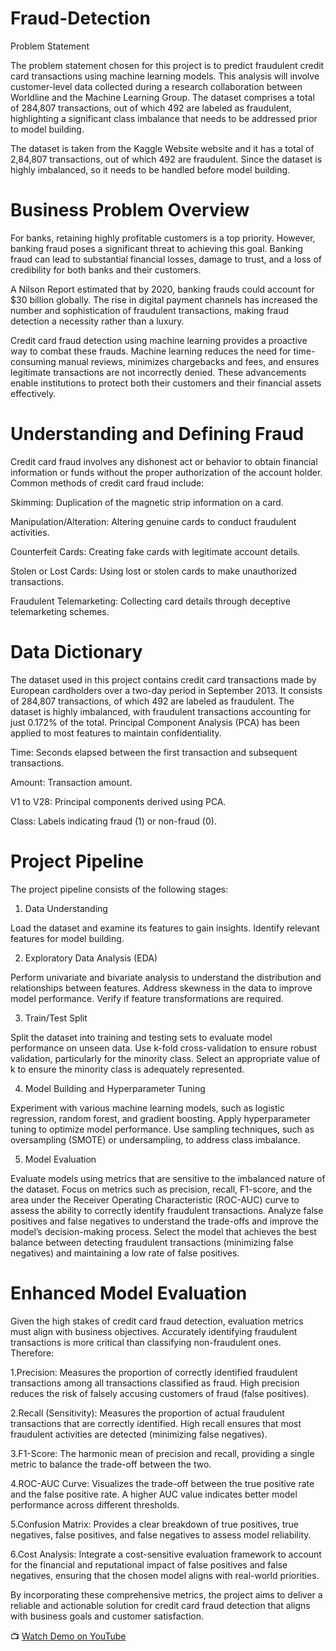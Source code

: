 # Fraud-Detection
Problem Statement

The problem statement chosen for this project is to predict fraudulent credit card transactions using machine learning models. This analysis will involve customer-level data collected during a research collaboration between Worldline and the Machine Learning Group. The dataset comprises a total of 284,807 transactions, out of which 492 are labeled as fraudulent, highlighting a significant class imbalance that needs to be addressed prior to model building.

The dataset is taken from the Kaggle Website website and it has a total of 2,84,807 transactions, out of which 492 are fraudulent. Since the dataset is highly imbalanced, so it needs to be handled before model building.

# Business Problem Overview

For banks, retaining highly profitable customers is a top priority. However, banking fraud poses a significant threat to achieving this goal. Banking fraud can lead to substantial financial losses, damage to trust, and a loss of credibility for both banks and their customers.

A Nilson Report estimated that by 2020, banking frauds could account for $30 billion globally. The rise in digital payment channels has increased the number and sophistication of fraudulent transactions, making fraud detection a necessity rather than a luxury.

Credit card fraud detection using machine learning provides a proactive way to combat these frauds. Machine learning reduces the need for time-consuming manual reviews, minimizes chargebacks and fees, and ensures legitimate transactions are not incorrectly denied. These advancements enable institutions to protect both their customers and their financial assets effectively.

# Understanding and Defining Fraud

Credit card fraud involves any dishonest act or behavior to obtain financial information or funds without the proper authorization of the account holder. Common methods of credit card fraud include:

Skimming: Duplication of the magnetic strip information on a card.

Manipulation/Alteration: Altering genuine cards to conduct fraudulent activities.

Counterfeit Cards: Creating fake cards with legitimate account details.

Stolen or Lost Cards: Using lost or stolen cards to make unauthorized transactions.

Fraudulent Telemarketing: Collecting card details through deceptive telemarketing schemes.

# Data Dictionary

The dataset used in this project contains credit card transactions made by European cardholders over a two-day period in September 2013. It consists of 284,807 transactions, of which 492 are labeled as fraudulent. The dataset is highly imbalanced, with fraudulent transactions accounting for just 0.172% of the total. Principal Component Analysis (PCA) has been applied to most features to maintain confidentiality.

Time: Seconds elapsed between the first transaction and subsequent transactions.

Amount: Transaction amount.

V1 to V28: Principal components derived using PCA.

Class: Labels indicating fraud (1) or non-fraud (0).

# Project Pipeline

The project pipeline consists of the following stages:

1. Data Understanding

  Load the dataset and examine its features to gain insights.
  Identify relevant features for model building.

2. Exploratory Data Analysis (EDA)

  Perform univariate and bivariate analysis to understand the distribution and relationships between features.
  Address skewness in the data to improve model performance.
  Verify if feature transformations are required.

3. Train/Test Split

  Split the dataset into training and testing sets to evaluate model performance on unseen data.
  Use k-fold cross-validation to ensure robust validation, particularly for the minority class.
  Select an appropriate value of k to ensure the minority class is adequately represented.

4. Model Building and Hyperparameter Tuning

  Experiment with various machine learning models, such as logistic regression, random forest, and gradient boosting.
  Apply hyperparameter tuning to optimize model performance.
  Use sampling techniques, such as oversampling (SMOTE) or undersampling, to address class imbalance.

5. Model Evaluation

  Evaluate models using metrics that are sensitive to the imbalanced nature of the dataset.
  Focus on metrics such as precision, recall, F1-score, and the area under the Receiver Operating Characteristic (ROC-AUC) curve to assess the ability to correctly identify fraudulent transactions.
  Analyze false positives and false negatives to understand the trade-offs and improve the model’s decision-making process.
  Select the model that achieves the best balance between detecting fraudulent transactions (minimizing false negatives) and maintaining a low rate of false positives.

# Enhanced Model Evaluation

Given the high stakes of credit card fraud detection, evaluation metrics must align with business objectives. Accurately identifying fraudulent transactions is more critical than classifying non-fraudulent ones. Therefore:

1.Precision: Measures the proportion of correctly identified fraudulent transactions among all transactions classified as fraud. High precision reduces the risk of falsely accusing customers of fraud (false positives).

2.Recall (Sensitivity): Measures the proportion of actual fraudulent transactions that are correctly identified. High recall ensures that most fraudulent activities are detected (minimizing false negatives).

3.F1-Score: The harmonic mean of precision and recall, providing a single metric to balance the trade-off between the two.

4.ROC-AUC Curve: Visualizes the trade-off between the true positive rate and the false positive rate. A higher AUC value indicates better model performance across different thresholds.

5.Confusion Matrix: Provides a clear breakdown of true positives, true negatives, false positives, and false negatives to assess model reliability.

6.Cost Analysis: Integrate a cost-sensitive evaluation framework to account for the financial and reputational impact of false positives and false negatives, ensuring that the chosen model aligns with real-world priorities.

By incorporating these comprehensive metrics, the project aims to deliver a reliable and actionable solution for credit card fraud detection that aligns with business goals and customer satisfaction.

📺 [Watch Demo on YouTube](https://youtu.be/k93LNX6Qoco)

